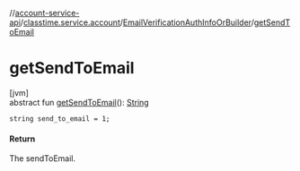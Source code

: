 //[account-service-api](../../../index.md)/[classtime.service.account](../index.md)/[EmailVerificationAuthInfoOrBuilder](index.md)/[getSendToEmail](get-send-to-email.md)

# getSendToEmail

[jvm]\
abstract fun [getSendToEmail](get-send-to-email.md)(): [String](https://docs.oracle.com/javase/8/docs/api/java/lang/String.html)

`string send_to_email = 1;`

#### Return

The sendToEmail.
